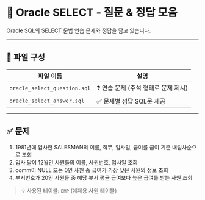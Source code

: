 # 📁 Oracle SELECT - 질문 & 정답 모음

Oracle SQL의 SELECT 문법 연습 문제와 정답을 담고 있습니다.  

---

## 📂 파일 구성

| 파일 이름              | 설명                                   |
|------------------------|----------------------------------------|
| `oracle_select_question.sql` | ❓ 연습 문제 (주석 형태로 문제 제시) |
| `oracle_select_answer.sql`   | ✅ 문제별 정답 SQL문 제공             |

---

## ✅ 문제

1. 1981년에 입사한 SALESMAN의 이름, 직무, 입사일, 급여를 급여 기준 내림차순으로 조회  
2. 입사 달이 12월인 사원들의 이름, 사원번호, 입사일 조회  
3. comm이 NULL 또는 0인 사원 중 급여가 가장 낮은 사원의 정보 조회  
4. 부서번호가 20인 사원들 중 해당 부서 평균 급여보다 높은 급여를 받는 사원 조회  

> 💡 사용된 테이블: `EMP` (예제용 사원 테이블)
